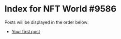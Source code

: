 # Index for NFT World #9586
Posts will be displayed in the order below:

- [Your first post](./001-first.md)


